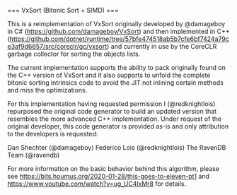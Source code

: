 === VxSort (Bitonic Sort + SIMD) ===

This is a reimplementation of VxSort originally developed by @damageboy in C# (https://github.com/damageboy/VxSort) and then implemented in C++ (https://github.com/dotnet/runtime/tree/57bfe474518ab5b7cfe6bf7424a79ce3af9d6657/src/coreclr/gc/vxsort) and currently in use by the CoreCLR garbage collector for sorting the objects lists.

The current implementation supports the ability to pack originally found on the C++ version of VxSort and it also supports to unfold the complete bitonic sorting intrinsics code to avoid the JIT not inlining certain methods and miss the optimizations. 

For this implementation having requested permission I (@redknightlois) repurposed the original code generator to build an updated version that resembles the more advanced C++ implementation. Under request of the original developer, this code generator is provided as-is and only attribution to the developers is requested:

Dan Shechter (@damageboy)
Federico Lois (@redknightlois)
The RavenDB Team (@ravendb)

For more information on the basic behavior behind this algorithm, please see https://bits.houmus.org/2020-01-28/this-goes-to-eleven-pt1 and https://www.youtube.com/watch?v=ug_UC4lxMr8 for details.
